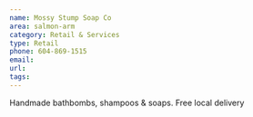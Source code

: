 ```yaml
---
name: Mossy Stump Soap Co
area: salmon-arm
category: Retail & Services
type: Retail
phone: 604-869-1515
email: 
url: 
tags:
---
```


Handmade bathbombs, shampoos & soaps. Free local delivery